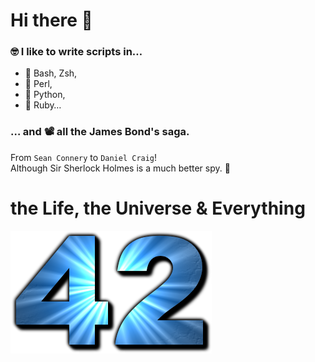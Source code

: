 # Hi there 👋

 ### 🤓 I like to write scripts in…
 * 🐚 Bash, Zsh,
 * 🐪 Perl,
 * 🐍 Python,
 * 💎 Ruby…

### … and 📽 all the James Bond's saga.
From `Sean Connery` to `Daniel Craig`!   
Although Sir Sherlock Holmes is a much better spy. 🥸


# the Life, the Universe & Everything

![42](img/Answer_to_Life.png "The ultimate answer")



<!--
**schx006/schx006** is a ✨ _special_ ✨ repository because its `README.md` (this file) appears on your GitHub profile.

Here are some ideas to get you started:

- 🔭 I’m currently working on ...
- 🌱 I’m currently learning ...
- 👯 I’m looking to collaborate on ...
- 🤔 I’m looking for help with ...
- 💬 Ask me about ...
- 📫 How to reach me: ...
- 😄 Pronouns: ...
- ⚡ Fun fact: ...
-->

